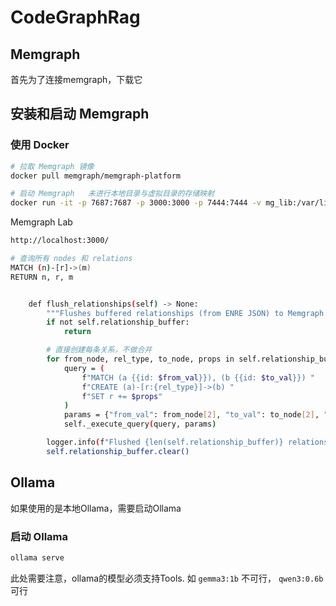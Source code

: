 # CodeGraphRag

## Memgraph

首先为了连接memgraph，下载它

## 安装和启动 Memgraph

### 使用 Docker

```bash
# 拉取 Memgraph 镜像
docker pull memgraph/memgraph-platform

# 启动 Memgraph   未进行本地目录与虚拟目录的存储映射
docker run -it -p 7687:7687 -p 3000:3000 -p 7444:7444 -v mg_lib:/var/lib/memgraph memgraph/memgraph-platform
```



Memgraph Lab

```bash
http://localhost:3000/

# 查询所有 nodes 和 relations
MATCH (n)-[r]->(m)
RETURN n, r, m


    def flush_relationships(self) -> None:
        """Flushes buffered relationships (from ENRE JSON) to Memgraph."""
        if not self.relationship_buffer:
            return

        # 直接创建每条关系，不做合并
        for from_node, rel_type, to_node, props in self.relationship_buffer:
            query = (
                f"MATCH (a {{id: $from_val}}), (b {{id: $to_val}}) "
                f"CREATE (a)-[r:{rel_type}]->(b) "
                f"SET r += $props"
            )
            params = {"from_val": from_node[2], "to_val": to_node[2], "props": props or {}}
            self._execute_query(query, params)

        logger.info(f"Flushed {len(self.relationship_buffer)} relationships.")
        self.relationship_buffer.clear()
```





## Ollama

如果使用的是本地Ollama，需要启动Ollama

### 启动 Ollama

```bash
ollama serve
```

此处需要注意，ollama的模型必须支持Tools. 如 `gemma3:1b` 不可行， `qwen3:0.6b` 可行
